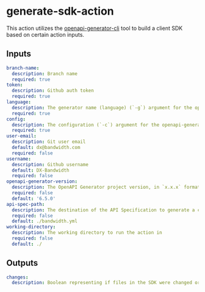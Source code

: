 # generate-sdk-action

This action utilizes the [openapi-generator-cli](https://github.com/OpenAPITools/openapi-generator-cli) tool to build a client SDK based on certain action inputs. 

## Inputs

```yml
branch-name: 
  description: Branch name
  required: true
token: 
  description: Github auth token
  required: true
language: 
  description: The generator name (language) (`-g`) argument for the openapi-generator-cli
  required: true
config:
  description: The configuration (`-c`) argument for the openapi-generator-cli
  required: true
user-email: 
  description: Git user email
  default: dx@bandwidth.com
  required: false
username: 
  description: Github username
  default: DX-Bandwidth
  required: false
openapi-generator-version: 
  description: The OpenAPI Generator project version, in `x.x.x` format
  required: false
  default: '6.5.0'
api-spec-path: 
  description: The destination of the API Specification to generate a client from
  required: false
  default: ./bandwidth.yml
working-directory:
  description: The working directory to run the action in
  required: false
  default: ./
```

## Outputs

```yml
changes: 
  description: Boolean representing if files in the SDK were changed or not.
```
